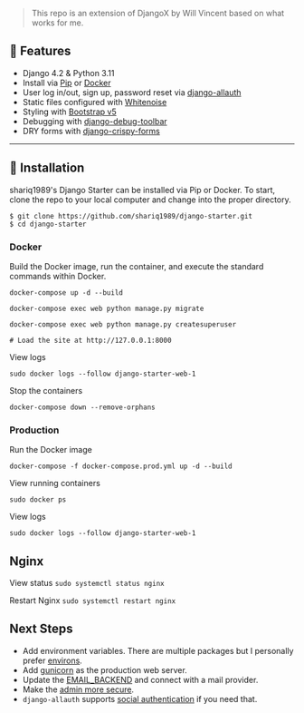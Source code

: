 > This repo is an extension of DjangoX by Will Vincent based on what works for me.

## 🚀 Features

- Django 4.2 & Python 3.11
- Install via [Pip](https://pypi.org/project/pip/) or [Docker](https://www.docker.com/)
- User log in/out, sign up, password reset via [django-allauth](https://github.com/pennersr/django-allauth)
- Static files configured with [Whitenoise](http://whitenoise.evans.io/en/stable/index.html)
- Styling with [Bootstrap v5](https://getbootstrap.com/)
- Debugging with [django-debug-toolbar](https://github.com/jazzband/django-debug-toolbar)
- DRY forms with [django-crispy-forms](https://github.com/django-crispy-forms/django-crispy-forms)

----

## 📖 Installation

shariq1989's Django Starter can be installed via Pip or Docker. To start, clone the repo to your local computer and
change into the proper
directory.

```
$ git clone https://github.com/shariq1989/django-starter.git
$ cd django-starter
```

### Docker

Build the Docker image, run the container, and execute the standard commands within Docker.

```
docker-compose up -d --build

docker-compose exec web python manage.py migrate

docker-compose exec web python manage.py createsuperuser

# Load the site at http://127.0.0.1:8000
```

View logs

```
sudo docker logs --follow django-starter-web-1
```

Stop the containers

```
docker-compose down --remove-orphans
```

### Production

Run the Docker image

```
docker-compose -f docker-compose.prod.yml up -d --build
```

View running containers

```sudo docker ps```

View logs

```sudo docker logs --follow django-starter-web-1```

## Nginx

View status
```sudo systemctl status nginx```

Restart Nginx
```sudo systemctl restart nginx```

## Next Steps

- Add environment variables. There are multiple packages but I personally
  prefer [environs](https://pypi.org/project/environs/).
- Add [gunicorn](https://pypi.org/project/gunicorn/) as the production web server.
- Update the [EMAIL_BACKEND](https://docs.djangoproject.com/en/4.0/topics/email/#module-django.core.mail) and connect
  with a mail provider.
- Make the [admin more secure](https://opensource.com/article/18/1/10-tips-making-django-admin-more-secure).
- `django-allauth` supports [social authentication](https://django-allauth.readthedocs.io/en/latest/providers.html) if
  you need that.